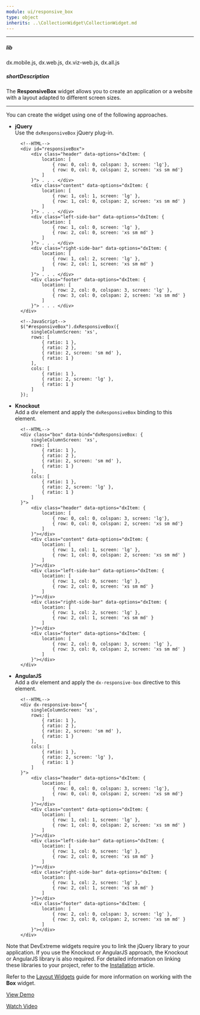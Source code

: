 ```yaml
---
module: ui/responsive_box
type: object
inherits: ..\CollectionWidget\CollectionWidget.md
---
```

---
##### lib
dx.mobile.js, dx.web.js, dx.viz-web.js, dx.all.js

##### shortDescription
The **ResponsiveBox** widget allows you to create an application or a website with a layout adapted to different screen sizes.

---
You can create the widget using one of the following approaches.

- **jQuery**  
 Use the `dxResponsiveBox` jQuery plug-in.

        <!--HTML-->
        <div id="responsiveBox">
            <div class="header" data-options="dxItem: { 
                location: [
                    { row: 0, col: 0, colspan: 3, screen: 'lg'},
                    { row: 0, col: 0, colspan: 2, screen: 'xs sm md'}
                ]
            }"> . . . </div>
            <div class="content" data-options="dxItem: { 
                location: [
                    { row: 1, col: 1, screen: 'lg' },
                    { row: 1, col: 0, colspan: 2, screen: 'xs sm md' }
                ]
            }"> . . . </div>
            <div class="left-side-bar" data-options="dxItem: { 
                location: [
                    { row: 1, col: 0, screen: 'lg' },
                    { row: 2, col: 0, screen: 'xs sm md' }
                ]
            }"> . . . </div>
            <div class="right-side-bar" data-options="dxItem: { 
                location: [
                    { row: 1, col: 2, screen: 'lg' },
                    { row: 2, col: 1, screen: 'xs sm md' }
                ]
            }"> . . . </div>  
            <div class="footer" data-options="dxItem: {
                location: [
                    { row: 2, col: 0, colspan: 3, screen: 'lg' },
                    { row: 3, col: 0, colspan: 2, screen: 'xs sm md' }
                ]
            }"> . . . </div>
        </div>

    <!---->

        <!--JavaScript-->
        $("#responsiveBox").dxResponsiveBox({
            singleColumnScreen: 'xs',
            rows: [
                { ratio: 1 },
                { ratio: 2 },
                { ratio: 2, screen: 'sm md' },
                { ratio: 1 }
            ],
            cols: [
                { ratio: 1 },
                { ratio: 2, screen: 'lg' },
                { ratio: 1 }
            ]
        });

- **Knockout**  
 Add a div element and apply the `dxResponsiveBox` binding to this element.

        <!--HTML-->
        <div class="box" data-bind="dxResponsiveBox: {
            singleColumnScreen: 'xs',
            rows: [
                { ratio: 1 },
                { ratio: 2 },
                { ratio: 2, screen: 'sm md' },
                { ratio: 1 }
            ],
            cols: [
                { ratio: 1 },
                { ratio: 2, screen: 'lg' },
                { ratio: 1 }
            ]
        }">
            <div class="header" data-options="dxItem: { 
                location: [
                    { row: 0, col: 0, colspan: 3, screen: 'lg'},
                    { row: 0, col: 0, colspan: 2, screen: 'xs sm md'}
                ]
            }"></div>
            <div class="content" data-options="dxItem: { 
                location: [
                    { row: 1, col: 1, screen: 'lg' },
                    { row: 1, col: 0, colspan: 2, screen: 'xs sm md' }
                ]
            }"></div>
            <div class="left-side-bar" data-options="dxItem: { 
                location: [
                    { row: 1, col: 0, screen: 'lg' },
                    { row: 2, col: 0, screen: 'xs sm md' }
                ]
            }"></div>
            <div class="right-side-bar" data-options="dxItem: { 
                location: [
                    { row: 1, col: 2, screen: 'lg' },
                    { row: 2, col: 1, screen: 'xs sm md' }
                ]
            }"></div>  
            <div class="footer" data-options="dxItem: {
                location: [
                    { row: 2, col: 0, colspan: 3, screen: 'lg' },
                    { row: 3, col: 0, colspan: 2, screen: 'xs sm md' }
                ]
            }"></div>
        </div>

- **AngularJS**  
 Add a div element and apply the `dx-responsive-box` directive to this element.

        <!--HTML-->
        <div dx-responsive-box="{
            singleColumnScreen: 'xs',
            rows: [
                { ratio: 1 },
                { ratio: 2 },
                { ratio: 2, screen: 'sm md' },
                { ratio: 1 }
            ],
            cols: [
                { ratio: 1 },
                { ratio: 2, screen: 'lg' },
                { ratio: 1 }
            ]
        }">
            <div class="header" data-options="dxItem: { 
                location: [
                    { row: 0, col: 0, colspan: 3, screen: 'lg'},
                    { row: 0, col: 0, colspan: 2, screen: 'xs sm md'}
                ]
            }"></div>
            <div class="content" data-options="dxItem: { 
                location: [
                    { row: 1, col: 1, screen: 'lg' },
                    { row: 1, col: 0, colspan: 2, screen: 'xs sm md' }
                ]
            }"></div>
            <div class="left-side-bar" data-options="dxItem: { 
                location: [
                    { row: 1, col: 0, screen: 'lg' },
                    { row: 2, col: 0, screen: 'xs sm md' }
                ]
            }"></div>
            <div class="right-side-bar" data-options="dxItem: { 
                location: [
                    { row: 1, col: 2, screen: 'lg' },
                    { row: 2, col: 1, screen: 'xs sm md' }
                ]
            }"></div>  
            <div class="footer" data-options="dxItem: {
                location: [
                    { row: 2, col: 0, colspan: 3, screen: 'lg' },
                    { row: 3, col: 0, colspan: 2, screen: 'xs sm md' }
                ]
            }"></div>
        </div>

Note that DevExtreme widgets require you to link the jQuery library to your application. If you use the Knockout or AngularJS approach, the Knockout or AngularJS library is also required. For detailed information on linking these libraries to your project, refer to the [Installation](/concepts/10%20UI%20Widgets/0%20Basics/01%20Installation '/Documentation/Guide/UI_Widgets/Basics/Installation/') article.

Refer to the [Layout Widgets](/concepts/10%20UI%20Widgets/10%20UI%20Widget%20Categories/50%20Layout%20Widgets/1%20List%20of%20Layout%20Widgets/dxResponsiveBox.md '/Documentation/Guide/UI_Widgets/UI_Widget_Categories/Layout_Widgets/#List_of_Layout_Widgets/dxResponsiveBox') guide for more information on working with the **Box** widget.

<a href="http://js.devexpress.com/Demos/WidgetsGallery/#demo/formsandmulti-purposeresponsiveboxresponsiveboxresponsivebox/" class="button orange small fix-width-155" style="margin-right: 20px;" target="_blank">View Demo</a>

<a href="http://www.youtube.com/watch?v=xwBTIrX6aHk&list=PL8h4jt35t1wjGvgflbHEH_e3b23AA30-z&index=47" class="button orange small fix-width-155" style="margin-right: 20px;" target="_blank">Watch Video</a>